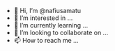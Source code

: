 - 👋 Hi, I’m @nafiusamatu
- 👀 I’m interested in ...
- 🌱 I’m currently learning ...
- 💞️ I’m looking to collaborate on ...
- 📫 How to reach me ...

<!---
nafiusamatu/nafiusamatu is a ✨ special ✨ repository because its `README.md` (this file) appears on your GitHub profile.
You can click the Preview link to take a look at your changes.
--->
